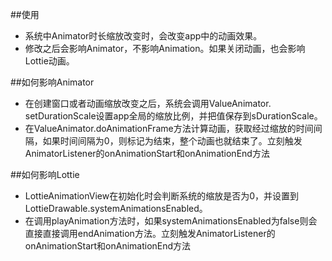 ##使用

* 系统中Animator时长缩放改变时，会改变app中的动画效果。
* 修改之后会影响Animator，不影响Animation。如果关闭动画，也会影响Lottie动画。

##如何影响Animator

* 在创建窗口或者动画缩放改变之后，系统会调用ValueAnimator. setDurationScale设置app全局的缩放比例，并把值保存到sDurationScale。
* 在ValueAnimator.doAnimationFrame方法计算动画，获取经过缩放的时间间隔，如果时间间隔为0，则标记为结束，整个动画也就结束了。立刻触发AnimatorListener的onAnimationStart和onAnimationEnd方法

##如何影响Lottie

* LottieAnimationView在初始化时会判断系统的缩放是否为0，并设置到LottieDrawable.systemAnimationsEnabled。
* 在调用playAnimation方法时，如果systemAnimationsEnabled为false则会直接直接调用endAnimation方法。立刻触发AnimatorListener的onAnimationStart和onAnimationEnd方法

